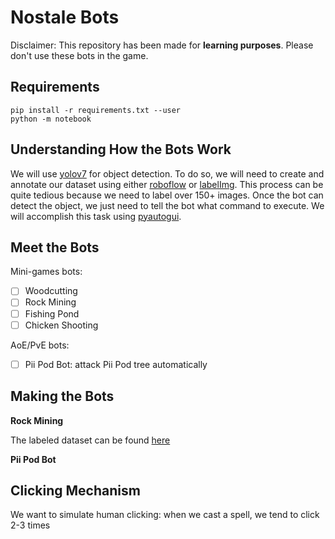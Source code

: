 # Nostale Bots

Disclaimer: This repository has been made for **learning purposes**. Please 
don't use these bots in the game.

## Requirements

```
pip install -r requirements.txt --user
python -m notebook
```

## Understanding How the Bots Work

We will use [yolov7](https://github.com/WongKinYiu/yolov7) for object detection.
To do so, we will need to create and annotate our dataset using either
[roboflow](https://app.roboflow.com/) or [labelImg](https://github.com/tzutalin/labelImg). 
This process can be quite tedious because we need to label over 150+ 
images. Once the bot can detect the object, we just need to tell the bot 
what command to execute. We will accomplish this task using [pyautogui](https://pypi.org/project/PyAutoGUI/).


## Meet the Bots


Mini-games bots:
- [ ] Woodcutting
- [ ] Rock Mining
- [ ] Fishing Pond
- [ ] Chicken Shooting

AoE/PvE bots:
- [ ] Pii Pod Bot: attack Pii Pod tree automatically


## Making the Bots

**Rock Mining**

The labeled dataset can be found [here](https://universe.roboflow.com/nostale-rock-mining/nostale-rock-mining)

**Pii Pod Bot**

## Clicking Mechanism

We want to simulate human clicking: when we cast a spell, we tend to 
click 2-3 times
